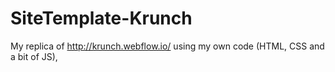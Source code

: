 # SiteTemplate-Krunch
 My replica of http://krunch.webflow.io/ using my own code (HTML, CSS and a bit of JS),
